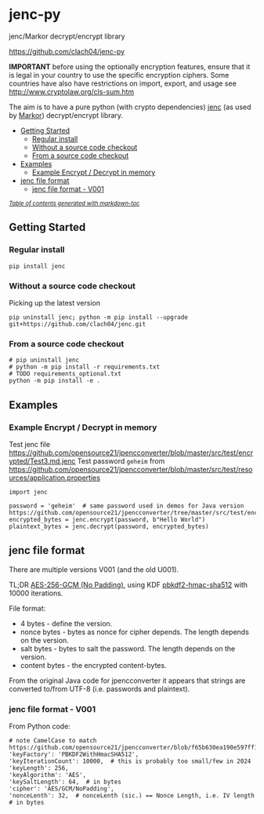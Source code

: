 # jenc-py

jenc/Markor decrypt/encrypt library

https://github.com/clach04/jenc-py

**IMPORTANT** before using the optionally encryption features,
ensure that it is legal in your country to use the specific encryption ciphers.
Some countries have also have restrictions on import, export, and usage see http://www.cryptolaw.org/cls-sum.htm

The aim is to have a pure python (with crypto dependencies) [jenc](https://github.com/opensource21/jpencconverter) (as used by [Markor](https://github.com/gsantner/markor)) decrypt/encrypt library.

  * [Getting Started](#getting-started)
    + [Regular install](#regular-install)
    + [Without a source code checkout](#without-a-source-code-checkout)
    + [From a source code checkout](#from-a-source-code-checkout)
  * [Examples](#examples)
    + [Example Encrypt / Decrypt in memory](#example-encrypt---decrypt-in-memory)
  * [jenc file format](#jenc-file-format)
    + [jenc file format - V001](#jenc-file-format---v001)

<small><i><a href='http://ecotrust-canada.github.io/markdown-toc/'>Table of contents generated with markdown-toc</a></i></small>


## Getting Started

### Regular install

    pip install jenc

### Without a source code checkout

Picking up the latest version

    pip uninstall jenc; python -m pip install --upgrade git+https://github.com/clach04/jenc.git

### From a source code checkout

    # pip uninstall jenc
    # python -m pip install -r requirements.txt
    # TODO requirements_optional.txt
    python -m pip install -e .

## Examples

### Example Encrypt / Decrypt in memory

Test jenc file https://github.com/opensource21/jpencconverter/blob/master/src/test/encrypted/Test3.md.jenc
Test password `geheim` from https://github.com/opensource21/jpencconverter/blob/master/src/test/resources/application.properties

    import jenc

    password = 'geheim'  # same password used in demos for Java version https://github.com/opensource21/jpencconverter/tree/master/src/test/encrypted
    encrypted_bytes = jenc.encrypt(password, b"Hello World")
    plaintext_bytes = jenc.decrypt(password, encrypted_bytes)


## jenc file format

There are multiple versions V001 (and the old U001).

TL;DR [AES-256-GCM (No Padding)](https://en.wikipedia.org/wiki/Galois/Counter_Mode), using KDF [pbkdf2-hmac-sha512](https://en.wikipedia.org/wiki/PBKDF2) with 10000 iterations.

File format:

  * 4 bytes - define the version.
  * nonce bytes - bytes as nonce for cipher depends. The length depends on the version.
  * salt bytes - bytes to salt the password. The length depends on the version.
  * content bytes - the encrypted content-bytes.

From the original Java code for jpencconverter it appears that strings are converted to/from UTF-8 (i.e. passwords and plaintext).

### jenc file format - V001

From Python code:

    # note CamelCase to match https://github.com/opensource21/jpencconverter/blob/f65b630ea190e597ff138d9c1ffa9409bb4d56f7/src/main/java/de/stanetz/jpencconverter/cryption/JavaPasswordbasedCryption.java#L229
    'keyFactory': 'PBKDF2WithHmacSHA512',
    'keyIterationCount': 10000,  # this is probably too small/few in 2024
    'keyLength': 256,
    'keyAlgorithm': 'AES',
    'keySaltLength': 64,  # in bytes
    'cipher': 'AES/GCM/NoPadding',
    'nonceLenth': 32,  # nonceLenth (sic.) == Nonce Length, i.e. IV length # in bytes
